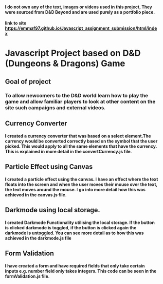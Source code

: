 #### I do not own any of the text, images or videos used in this project, They were sourced from D&D Beyond and are used purely as a portfolio piece.

#### link to site https://emmaf97.github.io/Javascript_assignment_submission/html/index

# Javascript Project based on D&D (Dungeons & Dragons) Game
## Goal of project
### To allow newcomers to the D&D world learn how to play the game and allow familiar players to look at other content on the site such campaigns and external videos.

## Currency Converter
#### I created a currency converter that was based on a select element.The currency would be converted correctly based on the symbol that the user picked. This would apply to all the same elements that have the currency. This is explained in more detail in the convertCurrency.js file.

## Particle Effect using Canvas
#### I created a particle effect using the canvas. I have an effect where the text floats into the screen and when the user moves their mouse over the text, the text moves around the mouse. I go into more detail how this was achieved in the canvas.js file.

## Darkmode using local storage.
#### I created Darkmode Functionality utilising the local storage. If the button is clicked darkmode is toggled, if the button is clicked again the darkmode is untoggled. You can see more detail as to how this was achieved in the darkmode.js file

## Form Validation
#### I have created a form and have required fields that only take certain inputs e.g. number field only takes integers. This code can be seen in the formValidation.js file.

